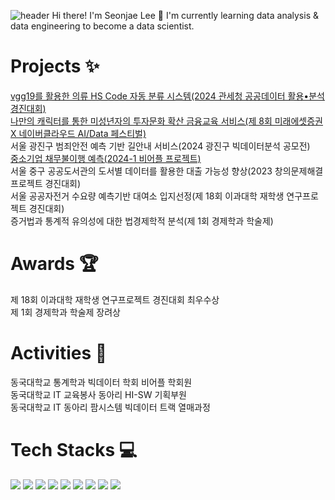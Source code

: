 ![header](https://capsule-render.vercel.app/api?type=waving&color=7F7FD5&text=%20Welcome%20to%20Seonjae's%20Github%20🍀%20%20&height=150&fontSize=50&fontColor=ffffff)
Hi there! I'm Seonjae Lee 🙌
I'm currently learning data analysis & data engineering to become a data scientist.

# Projects ✨
[vgg19를 활용한 의류 HS Code 자동 분류 시스템(2024 관세청 공공데이터 활용•분석 경진대회)](https://github.com/iseonjae/Customs-Data-Competition)<br>
[나만의 캐릭터를 통한 미성년자의 투자문화 확산 금융교육 서비스(제 8회 미래에셋증권 X 네이버클라우드 AI/Data 페스티벌)](https://github.com/iseonjae/Miraeasset_RookieVicky)<br>
서울 광진구 범죄안전 예측 기반 길안내 서비스(2024 광진구 빅데이터분석 공모전) <br>
[중소기업 채무불이행 예측(2024-1 비어플 프로젝트)](https://github.com/iseonjae/BAF-24-1-finance_2)<br>
서울 중구 공공도서관의 도서별 데이터를 활용한 대출 가능성 향상(2023 창의문제해결 프로젝트 경진대회)<br>
서울 공공자전거 수요량 예측기반 대여소 입지선정(제 18회 이과대학 재학생 연구프로젝트 경진대회)<br>
증거법과 통계적 유의성에 대한 법경제학적 분석(제 1회 경제학과 학술제)

# Awards 🏆
제 18회 이과대학 재학생 연구프로젝트 경진대회 최우수상<br>
제 1회 경제학과 학술제 장려상

# Activities 🌱
동국대학교 통계학과 빅데이터 학회 비어플 학회원<br>
동국대학교 IT 교육봉사 동아리 HI-SW 기획부원<br>
동국대학교 IT 동아리 팜시스템 빅데이터 트랙 열매과정

# Tech Stacks 💻
<img src="https://img.shields.io/badge/python-3776AB?style=for-the-badge&logo=python&logoColor=white"> <img src="https://img.shields.io/badge/R-276DC3?style=for-the-badge&logo=R&logoColor=white"> <img src="https://img.shields.io/badge/qgis-589632?style=for-the-badge&logo=qgis&logoColor=white"> <img src="https://img.shields.io/badge/mysql-4479A1?style=for-the-badge&logo=mysql&logoColor=white"> <img src="https://img.shields.io/badge/figma-F24E1E?style=for-the-badge&logo=figma&logoColor=white"> <img src="https://img.shields.io/badge/jupyter-F37626?style=for-the-badge&logo=jupyter&logoColor=white"> <img src="https://img.shields.io/badge/google colab-F9AB00?style=for-the-badge&logo=googlecolab&logoColor=white"> <img src="https://img.shields.io/badge/notion-000000?style=for-the-badge&logo=notion&logoColor=white"> <img src="https://img.shields.io/badge/slack-4A154B?style=for-the-badge&logo=slack&logoColor=white">
